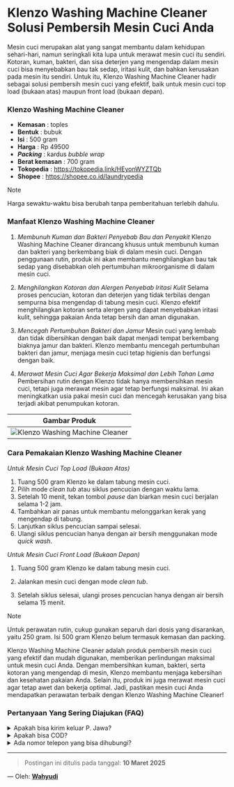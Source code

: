 # Klenzo Washing Machine Cleaner Solusi Pembersih Mesin Cuci Anda

Mesin cuci merupakan alat yang sangat membantu dalam kehidupan sehari-hari, namun seringkali kita lupa untuk merawat mesin cuci itu sendiri. Kotoran, kuman, bakteri, dan sisa deterjen yang mengendap dalam mesin cuci bisa menyebabkan bau tak sedap, iritasi kulit, dan bahkan kerusakan pada mesin itu sendiri. Untuk itu, Klenzo Washing Machine Cleaner hadir sebagai solusi pembersih mesin cuci yang efektif, baik untuk mesin cuci top load (bukaan atas) maupun front load (bukaan depan).

### Klenzo Washing Machine Cleaner
- **Kemasan** : toples
- **Bentuk** : bubuk 
- **Isi** : 500 gram
- **Harga** : Rp 49500
- **_Packing_** : kardus _bubble wrap_
- **Berat kemasan** : 700 gram
- **Tokopedia** : https://tokopedia.link/HEyonWYZTQb
- **Shopee** : https://shopee.co.id/laundrypedia
  
> [!NOTE]
> Harga sewaktu-waktu bisa berubah tanpa pemberitahuan terlebih dahulu.

### Manfaat Klenzo Washing Machine Cleaner

1. *Membunuh Kuman dan Bakteri Penyebab Bau dan Penyakit*
   Klenzo Washing Machine Cleaner dirancang khusus untuk membunuh kuman dan bakteri yang berkembang biak di dalam mesin cuci. Dengan penggunaan rutin, produk ini akan membantu menghilangkan bau tak sedap yang disebabkan oleh pertumbuhan mikroorganisme di dalam mesin cuci.

2. *Menghilangkan Kotoran dan Alergen Penyebab Iritasi Kulit*
   Selama proses pencucian, kotoran dan deterjen yang tidak terbilas dengan sempurna bisa mengendap di tabung mesin cuci. Klenzo efektif menghilangkan kotoran serta alergen yang dapat menyebabkan iritasi kulit, sehingga pakaian Anda tetap bersih dan aman digunakan.

3. *Mencegah Pertumbuhan Bakteri dan Jamur*
   Mesin cuci yang lembab dan tidak dibersihkan dengan baik dapat menjadi tempat berkembang biaknya jamur dan bakteri. Klenzo membantu mencegah pertumbuhan bakteri dan jamur, menjaga mesin cuci tetap higienis dan berfungsi dengan baik.

4. *Merawat Mesin Cuci Agar Bekerja Maksimal dan Lebih Tahan Lama*
   Pembersihan rutin dengan Klenzo tidak hanya membersihkan mesin cuci, tetapi juga merawat mesin agar tetap berfungsi maksimal. Ini akan meningkatkan usia pakai mesin cuci dan mencegah kerusakan yang bisa terjadi akibat penumpukan kotoran.

| Gambar Produk  |
| ------------- | 
| ![Klenzo Washing Machine Cleaner](https://blogger.googleusercontent.com/img/a/AVvXsEhPcYRQ7k0DubvteMiDDqpQPMIxHimBRSodpSd8-3zAa48E_QrqEYFLC_ZZzu77MOL3GugJNjFSC0rcTOfzowXM8NTgX5SA_PiK7r1yAsvHfyCRydMwtuferxB3DKuXUnoAar7iWJTIrVgj-wuUzuQ5HqfZfDPdHmrYcvJnsB-hHL5Ja59yQtINeSyll23b)  | 

### Cara Pemakaian Klenzo Washing Machine Cleaner

*Untuk Mesin Cuci Top Load (Bukaan Atas)*  
1. Tuang 500 gram Klenzo ke dalam tabung mesin cuci.
2. Pilih mode *clean tub* atau siklus pencucian dengan waktu lama.
3. Setelah 10 menit, tekan tombol *pause* dan biarkan mesin cuci berjalan selama 1-2 jam.
4. Tambahkan air panas untuk membantu melonggarkan kerak yang mengendap di tabung.
5. Lanjutkan siklus pencucian sampai selesai.
6. Ulangi siklus pencucian hanya dengan air bersih menggunakan mode *quick wash*.

*Untuk Mesin Cuci Front Load (Bukaan Depan)*  
1. Tuang 500 gram Klenzo ke dalam tabung mesin cuci.
2. Jalankan mesin cuci dengan mode *clean tub*.

3. Setelah siklus selesai, ulangi proses pencucian hanya dengan air bersih selama 15 menit.

> [!NOTE]  
> Untuk perawatan rutin, cukup gunakan separuh dari dosis yang disarankan, yaitu 250 gram. Isi 500 gram Klenzo belum termasuk kemasan dan packing.

Klenzo Washing Machine Cleaner adalah produk pembersih mesin cuci yang efektif dan mudah digunakan, memberikan perlindungan maksimal untuk mesin cuci Anda. Dengan membersihkan kuman, bakteri, serta kotoran yang mengendap di mesin, Klenzo membantu menjaga kebersihan dan kesehatan pakaian Anda. Selain itu, produk ini juga merawat mesin cuci agar tetap awet dan bekerja optimal. Jadi, pastikan mesin cuci Anda mendapatkan perawatan terbaik dengan Klenzo Washing Machine Cleaner!

### Pertanyaan Yang Sering Diajukan (FAQ)
<details>
<summary>Apakah bisa kirim keluar P. Jawa?</summary>
Bisa bang, tapi harus dicek dahulu ekspedisinya 
</details>
<details>
<summary>Apakah bisa COD?</summary>
COD hanya ongkos kirim. Anda bisa COD barang+ongkir melalui marketplace
</details>
<details>
<summary>Ada nomor telepon yang bisa dihubungi?</summary>
Silahkan Whatsapp ke nomor [085773009666](https://wa.me/6285773009666)
</details>

---
> Postingan ini ditulis pada tanggal: **10 Maret 2025**

— Oleh: [**Wahyudi**](/blog/author/wahyudi.html)
